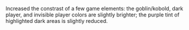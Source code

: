 Increased the constrast of a few game elements: the goblin/kobold, dark player, and invisible player colors are slightly brighter; the purple tint of highlighted dark areas is slightly reduced.

